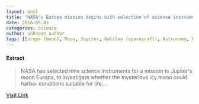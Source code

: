 ```yaml
---
layout: post
title: "NASA's Europa mission begins with selection of science instruments"
date: 2016-05-03
categories: Science
author: unknown author
tags: [Europa (moon), Moon, Jupiter, Galileo (spacecraft), Astronomy, Mars, Hubble Space Telescope, NASA, Space science, Outer space, Physical sciences, Planetary science, Solar System]
---
```





#### Extract
>NASA has selected nine science instruments for a mission to Jupiter's moon Europa, to investigate whether the mysterious icy moon could harbor conditions suitable for life....



[Visit Link](http://phys.org/news351879636.html)


